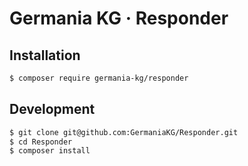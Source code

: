 # Germania KG · Responder



## Installation

```bash
$ composer require germania-kg/responder
```



## Development

```bash
$ git clone git@github.com:GermaniaKG/Responder.git
$ cd Responder
$ composer install
```

